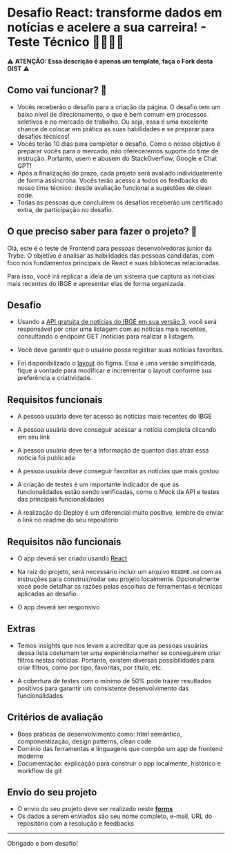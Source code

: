 # Desafio React: transforme dados em notícias e acelere a sua carreira! - Teste Técnico 👩‍💻👨‍💻


⚠️  **ATENÇÃO: Essa descrição é apenas um template, faça o Fork desta GIST** ⚠️ 

## Como vai funcionar? 🤔

- Vocês receberão o desafio para a criação da página. O desafio tem um baixo nível de direcionamento, o que é bem comum em processos seletivos e no mercado de trabalho. Ou seja, essa é uma excelente chance de colocar em prática as suas habilidades e se preparar para desafios técnicos!
- Vocês terão 10 dias para completar o desafio. Como o nosso objetivo é preparar vocês para o mercado, não ofereceremos suporte do time de instrução. Portanto, usem e abusem do StackOverflow, Google e Chat GPT!
- Após a finalização do prazo, cada projeto será avaliado individualmente de forma assíncrona. Vocês terão acesso a todos os feedbacks do nosso time técnico: desde avaliação funcional a sugestões de clean code.
- Todas as pessoas que concluírem os desafios receberão um certificado extra, de participação no desafio.  

## O que preciso saber para fazer o projeto? 🤔

Olá, este é o teste de Frontend para pessoas desenvolvedoras junior da Trybe. O objetivo é analisar as habilidades das pessoas candidatas, com foco nos fundamentos principais de React e suas bibliotecas relacionadas.

Para isso, você irá replicar a ideia de um sistema que captura as notícias mais recentes do IBGE e apresentar elas de forma organizada.

## Desafio

- Usando a [API gratuita de notícias do IBGE em sua versão 3](https://servicodados.ibge.gov.br/api/v3/noticias/?qtd=100), você será responsável por criar uma listagem com as notícias mais recentes, consultando o endpoint GET /noticias para realizar a listagem.

- Você deve garantir que o usuário possa registrar suas notícias favoritas.

- Foi disponibilizado o [layout](https://www.figma.com/file/KAzG24r3c9QCowMCi1LgTl/News-Website-UI-and-Presentation-for-Opportunists-(Community)?type=design&node-id=0%3A1&mode=design&t=DTXcku32oJLZDG1o-1) do figma. Essa é uma versão simplificada, fique a vontade para modificar e incrementar o layout conforme sua preferência e criatividade.

## Requisitos funcionais

- A pessoa usuária deve ter acesso às notícias mais recentes do IBGE

- A pessoa usuária deve conseguir acessar a notícia completa clicando em seu link

- A pessoa usuária deve ter a informação de quantos dias atrás essa notícia foi publicada

- A pessoa usuária deve conseguir favoritar as notícias que mais gostou

- A criação de testes é um importante indicador de que as funcionalidades estão sendo verificadas, como o Mock da API e testes das principais funcionalidades

- A realização do Deploy é um diferencial muito positivo, lembre de enviar o link no readme do seu repositório

## Requisitos não funcionais

- O app deverá ser criado usando [React](https://reactjs.org/)

- Na raiz do projeto, será necessário incluir um arquivo `README.md` com as instruções para construir/rodar seu projeto localmente. Opcionalmente você pode detalhar as razões pelas escolhas de ferramentas e técnicas aplicadas ao desafio.

- O app deverá ser responsivo

## Extras

- Temos insights que nos levam a acreditar que as pessoas usuárias dessa lista costumam ter uma experiência melhor se conseguirem criar filtros nestas notícias. Portanto, existem diversas possibilidades para criar filtros, como por tipo, favoritas, por título, etc.

- A cobertura de testes com o mínimo de 50% pode trazer resultados positivos para garantir um consistente desenvolvimento das funcionalidades

## Critérios de avaliação

- Boas práticas de desenvolvimento como: html semântico, componentização, design patterns, clean code
- Domínio das ferramentas e linguagens que compõe um app de frontend moderno
- Documentação: explicação para construir o app localmente, histórico e workflow de git

## Envio do seu projeto

- O envio do seu projeto deve ser realizado neste [**forms**](https://docs.google.com/forms/d/e/1FAIpQLSfeJTyAJ7hJ0FanhNK_oYiKUk1hXhnWx2ZcaN-gsbxjQDMehw/viewform?usp=sharing)
- Os dados a serem enviados são seu nome completo, e-mail, URL do repositório com a resolução e feedbacks

---
Obrigado e bom desafio!


